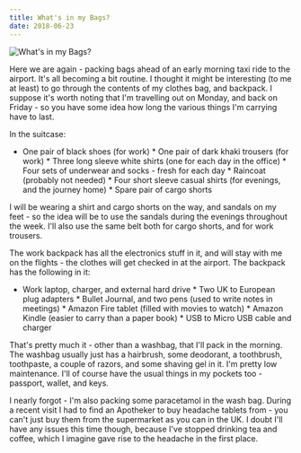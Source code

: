 ```yaml
---
title: What's in my Bags?
date: 2018-06-23
---
```


![What's in my Bags?](https://source.unsplash.com/cckf4TsHAuw/1600x900)

Here we are again - packing bags ahead of an early morning taxi ride to the airport. It's all becoming a bit routine. I thought it might be interesting (to me at least) to go through the contents of my clothes bag, and backpack. I suppose it's worth noting that I'm travelling out on Monday, and back on Friday - so you have some idea how long the various things I'm carrying have to last.

In the suitcase:

 * One pair of black shoes (for work)  * One pair of dark khaki trousers (for work)  * Three long sleeve white shirts (one for each day in the office)  * Four sets of underwear and socks - fresh for each day  * Raincoat (probably not needed)  * Four short sleeve casual shirts (for evenings, and the journey home)  * Spare pair of cargo shorts

I will be wearing a shirt and cargo shorts on the way, and sandals on my feet - so the idea will be to use the sandals during the evenings throughout the week. I'll also use the same belt both for cargo shorts, and for work trousers.

The work backpack has all the electronics stuff in it, and will stay with me on the flights - the clothes will get checked in at the airport. The backpack has the following in it:

 * Work laptop, charger, and external hard drive  * Two UK to European plug adapters  * Bullet Journal, and two pens (used to write notes in meetings)  * Amazon Fire tablet (filled with movies to watch)  * Amazon Kindle (easier to carry than a paper book)  * USB to Micro USB cable and charger

That's pretty much it - other than a washbag, that I'll pack in the morning. The washbag usually just has a hairbrush, some deodorant, a toothbrush, toothpaste, a couple of razors, and some shaving gel in it. I'm pretty low maintenance. I'll of course have the usual things in my pockets too - passport, wallet, and keys.

I nearly forgot - I'm also packing some paracetamol in the wash bag. During a recent visit I had to find an Apotheker to buy headache tablets from - you can't just buy them from the supermarket as you can in the UK. I doubt I'll have any issues this time though, because I've stopped drinking tea and coffee, which I imagine gave rise to the headache in the first place.